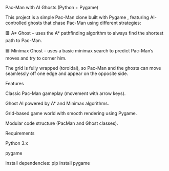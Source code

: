 Pac-Man with AI Ghosts (Python + Pygame)

This project is a simple Pac-Man clone built with Pygame
, featuring AI-controlled ghosts that chase Pac-Man using different strategies:

🟥 A* Ghost – uses the A* pathfinding algorithm to always find the shortest path to Pac-Man.

🟦 Minimax Ghost – uses a basic minimax search to predict Pac-Man’s moves and try to corner him.

The grid is fully wrapped (toroidal), so Pac-Man and the ghosts can move seamlessly off one edge and appear on the opposite side.

Features

Classic Pac-Man gameplay (movement with arrow keys).

Ghost AI powered by A* and Minimax algorithms.

Grid-based game world with smooth rendering using Pygame.

Modular code structure (PacMan and Ghost classes).

Requirements

Python 3.x

pygame

Install dependencies: pip install pygame
